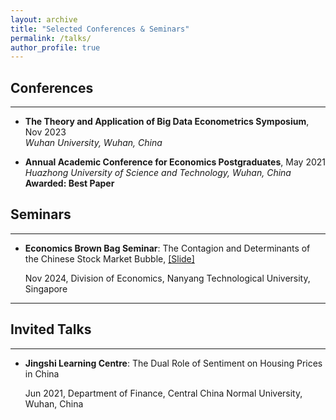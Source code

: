 ```yaml
---
layout: archive
title: "Selected Conferences & Seminars"
permalink: /talks/
author_profile: true
---
```


## Conferences
---
* **The Theory and Application of Big Data Econometrics Symposium**, Nov 2023  
  *Wuhan University, Wuhan, China*

* **Annual Academic Conference for Economics Postgraduates**, May 2021  
  *Huazhong University of Science and Technology, Wuhan, China*  
  **Awarded: Best Paper**

## Seminars
---
* **Economics Brown Bag Seminar**: The Contagion and Determinants of the Chinese Stock Market Bubble, [[Slide]](../assets/The_Ripple_of_Bubble_Dynamics__From_Influencing_Factors_of_Sectoral_Bubbles_to_Market_Wide_Contagion_in_Chinese_Stocks___slides_.pdf) 

   Nov 2024, Division of Economics, Nanyang Technological University, Singapore  

---

## Invited Talks
---
* **Jingshi Learning Centre**: The Dual Role of Sentiment on Housing Prices in China

  Jun 2021, Department of Finance, Central China Normal University, Wuhan, China
